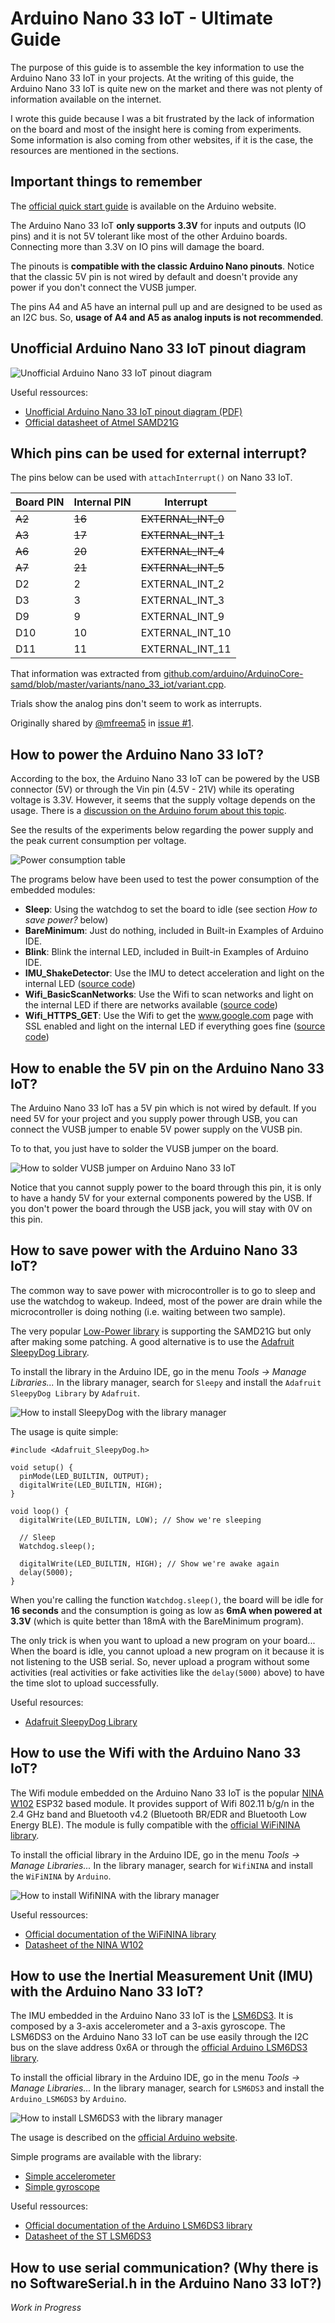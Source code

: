 # Arduino Nano 33 IoT - Ultimate Guide
The purpose of this guide is to assemble the key information to use the Arduino Nano 33 IoT in your projects. At the writing of this guide, the Arduino Nano 33 IoT is quite new on the market and there was not plenty of information available on the internet.

I wrote this guide because I was a bit frustrated by the lack of information on the board and most of the insight here is coming from experiments. Some information is also coming from other websites, if it is the case, the resources are mentioned in the sections.

## Important things to remember
The [official quick start guide](https://www.arduino.cc/en/Guide/NANO33IoT) is available on the Arduino website.

The Arduino Nano 33 IoT **only supports 3.3V** for inputs and outputs (IO pins) and it is not 5V tolerant like most of the other Arduino boards. Connecting more than 3.3V on IO pins will damage the board.

The pinouts is **compatible with the classic Arduino Nano pinouts**. Notice that the classic 5V pin is not wired by default and doesn't provide any power if you don't connect the VUSB jumper.

The pins A4 and A5 have an internal pull up and are designed to be used as an I2C bus. So, **usage of A4 and A5 as analog inputs is not recommended**.

## Unofficial Arduino Nano 33 IoT pinout diagram

![Unofficial Arduino Nano 33 IoT pinout diagram](/images/Arduino%20Nano%2033%20IoT%20pinout%20diagram.png)

Useful ressources:
*  [Unofficial Arduino Nano 33 IoT pinout diagram (PDF)](https://github.com/ostaquet/Arduino-Nano-33-IoT-Ultimate-Guide/raw/master/resources/Arduino%20Nano%2033%20IoT%20pinout%20diagram.pdf)
*  [Official datasheet of Atmel SAMD21G](https://cdn.sparkfun.com/datasheets/Dev/Arduino/Boards/Atmel-42181-SAM-D21_Datasheet.pdf)

## Which pins can be used for external interrupt?
The pins below can be used with `attachInterrupt()` on Nano 33 IoT.

| Board PIN | Internal PIN | Interrupt  |
|-----|--------------|------------|
| ~~A2~~  | ~~16~~ | ~~EXTERNAL_INT_0~~  |
| ~~A3~~  | ~~17~~ | ~~EXTERNAL_INT_1~~  |
| ~~A6~~  | ~~20~~ | ~~EXTERNAL_INT_4~~  |
| ~~A7~~  | ~~21~~ | ~~EXTERNAL_INT_5~~  |
| D2  |  2 | EXTERNAL_INT_2  |
| D3  |  3 | EXTERNAL_INT_3  |
| D9  |  9 | EXTERNAL_INT_9  |
| D10 | 10 | EXTERNAL_INT_10 |
| D11 | 11 | EXTERNAL_INT_11 |

That information was extracted from [github.com/arduino/ArduinoCore-samd/blob/master/variants/nano_33_iot/variant.cpp](https://github.com/arduino/ArduinoCore-samd/blob/master/variants/nano_33_iot/variant.cpp).

Trials show the analog pins don't seem to work as interrupts.

Originally shared by [@mfreema5](https://github.com/mfreema5) in [issue #1](https://github.com/ostaquet/Arduino-Nano-33-IoT-Ultimate-Guide/issues/1).

## How to power the Arduino Nano 33 IoT?
According to the box, the Arduino Nano 33 IoT can be powered by the USB connector (5V) or through the Vin pin (4.5V - 21V) while its operating voltage is 3.3V. However, it seems that the supply voltage depends on the usage. There is a [discussion on the Arduino forum about this topic](https://forum.arduino.cc/index.php?topic=624569.0).

See the results of the experiments below regarding the power supply and the peak current consumption per voltage.

![Power consumption table](/images/PowerTable.png)

The programs below have been used to test the power consumption of the embedded modules:
*  **Sleep**: Using the watchdog to set the board to idle (see section *How to save power?* below)
*  **BareMinimum**: Just do nothing, included in Built-in Examples of Arduino IDE.
*  **Blink**: Blink the internal LED, included in Built-in Examples of Arduino IDE.
*  **IMU_ShakeDetector**: Use the IMU to detect acceleration and light on the internal LED ([source code](https://github.com/ostaquet/arduino-nano-33-iot-ultimate-guide/blob/master/src/IMU_ShakeDetector/IMU_ShakeDetector.ino))
*  **Wifi_BasicScanNetworks**: Use the Wifi to scan networks and light on the internal LED if there are networks available ([source code](https://github.com/ostaquet/arduino-nano-33-iot-ultimate-guide/blob/master/src/Wifi_BasicScanNetworks/Wifi_BasicScanNetworks.ino))
*  **Wifi_HTTPS_GET**: Use the Wifi to get the www.google.com page with SSL enabled and light on the internal LED if everything goes fine ([source code](https://github.com/ostaquet/arduino-nano-33-iot-ultimate-guide/blob/master/src/Wifi_HTTPS_GET/Wifi_HTTPS_GET.ino))

## How to enable the 5V pin on the Arduino Nano 33 IoT?
The Arduino Nano 33 IoT has a 5V pin which is not wired by default. If you need 5V for your project and you supply power through USB, you can connect the VUSB jumper to enable 5V power supply on the VUSB pin.

To to that, you just have to solder the VUSB jumper on the board.

![How to solder VUSB jumper on Arduino Nano 33 IoT](/images/Arduino_Nano_33_IoT_VUSB_jumper.jpg)

Notice that you cannot supply power to the board through this pin, it is only to have a handy 5V for your external components powered by the USB. If you don't power the board through the USB jack, you will stay with 0V on this pin.

## How to save power with the Arduino Nano 33 IoT?
The common way to save power with microcontroller is to go to sleep and use the watchdog to wakeup. Indeed, most of the power are drain while the microcontroller is doing nothing (i.e. waiting between two sample).

The very popular [Low-Power library](https://github.com/rocketscream/Low-Power) is supporting the SAMD21G but only after making some patching. A good alternative is to use the [Adafruit SleepyDog Library](https://github.com/adafruit/Adafruit_SleepyDog).

To install the library in the Arduino IDE, go in the menu *Tools -> Manage Libraries...* In the library manager, search for `Sleepy` and install the `Adafruit SleepyDog Library` by `Adafruit`.

![How to install SleepyDog with the library manager](/images/library_mgr_SleepyDog.png)

The usage is quite simple:

```
#include <Adafruit_SleepyDog.h>

void setup() {
  pinMode(LED_BUILTIN, OUTPUT);
  digitalWrite(LED_BUILTIN, HIGH);
}

void loop() {
  digitalWrite(LED_BUILTIN, LOW); // Show we're sleeping
  
  // Sleep
  Watchdog.sleep();

  digitalWrite(LED_BUILTIN, HIGH); // Show we're awake again
  delay(5000);
}
```

When you're calling the function `Watchdog.sleep()`, the board will be idle for **16 seconds** and the consumption is going as low as **6mA when powered at 3.3V** (which is quite better than 18mA with the BareMinimum program).

The only trick is when you want to upload a new program on your board... When the board is idle, you cannot upload a new program on it because it is not listening to the USB serial. So, never upload a program without some activities (real activities or fake activities like the `delay(5000)` above) to have the time slot to upload successfully.

Useful resources:
*  [Adafruit SleepyDog Library](https://github.com/adafruit/Adafruit_SleepyDog)

## How to use the Wifi with the Arduino Nano 33 IoT?
The Wifi module embedded on the Arduino Nano 33 IoT is the popular [NINA W102](https://www.u-blox.com/sites/default/files/NINA-W10_DataSheet_%28UBX-17065507%29.pdf) ESP32 based module. It provides support of Wifi 802.11 b/g/n in the 2.4 GHz band and Bluetooth v4.2 (Bluetooth BR/EDR and Bluetooth Low Energy BLE). The module is fully compatible with the [official WiFiNINA library](https://www.arduino.cc/en/Reference/WiFiNINA).

To install the official library in the Arduino IDE, go in the menu *Tools -> Manage Libraries...* In the library manager, search for `WifiNINA` and install the `WiFiNINA` by `Arduino`.

![How to install WifiNINA with the library manager](/images/library_mgr_WifiNINA.png)

Useful ressources:
*  [Official documentation of the WiFiNINA library](https://www.arduino.cc/en/Reference/WiFiNINA)
*  [Datasheet of the NINA W102](https://www.u-blox.com/sites/default/files/NINA-W10_DataSheet_%28UBX-17065507%29.pdf)

## How to use the Inertial Measurement Unit (IMU) with the Arduino Nano 33 IoT?
The IMU embedded in the Arduino Nano 33 IoT is the [LSM6DS3](https://www.st.com/resource/en/datasheet/lsm6ds3.pdf). It is composed by a 3-axis accelerometer and a 3-axis gyroscope. The LSM6DS3 on the Arduino Nano 33 IoT can be use easily through the I2C bus on the slave address 0x6A or through the [official Arduino LSM6DS3 library](https://github.com/arduino-libraries/Arduino_LSM6DS3).

To install the official library in the Arduino IDE, go in the menu *Tools -> Manage Libraries...* In the library manager, search for `LSM6DS3` and install the `Arduino_LSM6DS3` by `Arduino`.

![How to install LSM6DS3 with the library manager](/images/library_mgr_LSM6DS3.png)

The usage is described on the [official Arduino website](https://www.arduino.cc/en/Reference/ArduinoLSM6DS3).

Simple programs are available with the library:
*  [Simple accelerometer](https://github.com/arduino-libraries/Arduino_LSM6DS3/blob/master/examples/SimpleAccelerometer/SimpleAccelerometer.ino)
*  [Simple gyroscope](https://github.com/arduino-libraries/Arduino_LSM6DS3/blob/master/examples/SimpleGyroscope/SimpleGyroscope.ino)

Useful ressources:
*  [Official documentation of the Arduino LSM6DS3 library](https://www.arduino.cc/en/Reference/ArduinoLSM6DS3)
*  [Datasheet of the ST LSM6DS3](https://www.st.com/resource/en/datasheet/lsm6ds3.pdf)

## How to use serial communication? (Why there is no SoftwareSerial.h in the Arduino Nano 33 IoT?)

*Work in Progress*
